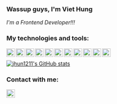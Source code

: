 ### Wassup guys, I'm Viet Hung
*I'm a Frontend Developer!!!*
<br>

### My technologies and tools:

<img align="left" width="22px" src = "https://cdn.icon-icons.com/icons2/2667/PNG/512/folder_ts_icon_161281.png">
<img align="left" width="22px" src = "https://cdn.icon-icons.com/icons2/3388/PNG/512/nextjs_icon_212861.png">
<img align="left" width="22px" src = "https://cdn.icon-icons.com/icons2/2415/PNG/512/react_original_logo_icon_146374.png">
<img align="left" width="22px" src = "https://cdn.icon-icons.com/icons2/17/PNG/256/ubuntu_linux_2075.png">
<img align="left" width="22px" src = "https://cdn.icon-icons.com/icons2/2248/PNG/512/material_ui_icon_137419.png">
<img align="left" width="22px" src = "https://cdn.icon-icons.com/icons2/2667/PNG/512/folder_postgres_icon_161286.png">
<img align="left" width="22px" src = "https://dbeaver.io/wp-content/uploads/2015/09/beaver-head.png">
<img align="left" width="22px" src = "https://cdn.icon-icons.com/icons2/2107/PNG/512/file_type_vscode_icon_130084.png">
<img align="left" width="22px" src = "https://3.bp.blogspot.com/-xhNpNJJyQhk/XIe4GY78RQI/AAAAAAAAItc/ouueFUj2Hqo5dntmnKqEaBJR4KQ4Q2K3ACK4BGAYYCw/s640/logo%2Bgit%2Bicon.pngg">
<img align="left" width="22px" src = "https://icon-library.com/images/nodejs-icon/nodejs-icon-28.jpg">
<img align="left" width="22px" src = "https://cdn.icon-icons.com/icons2/3053/PNG/512/jira_cloud_macos_bigsur_icon_190051.png">

[facebook]: https://fb.com/15ground
[a]: https://fb.com/15ground
><br/>
[![jhun1211's GitHub stats](https://github-readme-stats.vercel.app/api?username=jhun1211)](https://github.com/jhun1211)
### Contact with me: 
[<img align="left" width="22px" src = "https://cdn.icon-icons.com/icons2/642/PNG/512/facebook_icon-icons.com_59205.png"/>][facebook]

